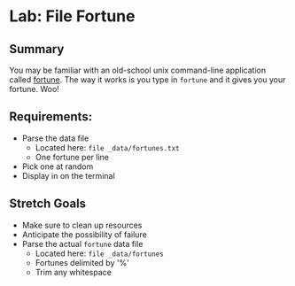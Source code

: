 # Lab: File Fortune

## Summary
You may be familiar with an old-school unix command-line
application called [fortune](https://en.wikipedia.org/wiki/Fortune_(Unix)).
The way it works is you type in `fortune` and it gives 
you your fortune. Woo!



## Requirements: 
* Parse the data file 
  - Located here: `file _data/fortunes.txt`
  - One fortune per line
* Pick one at random
* Display in on the terminal



## Stretch Goals
* Make sure to clean up resources
* Anticipate the possibility of failure
* Parse the actual `fortune` data file 
  - Located here: `file _data/fortunes`
  - Fortunes delimited by '%'
  - Trim any whitespace
